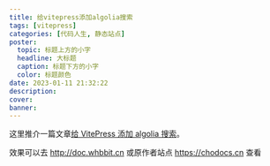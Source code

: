 ```yaml
---
title: 给vitepress添加algolia搜索
tags: [vitepress]
categories: [代码人生, 静态站点]
poster:
  topic: 标题上方的小字
  headline: 大标题
  caption: 标题下方的小字
  color: 标题颜色
date: 2023-01-11 21:32:22
description:
cover:
banner:
---
```


这里推介一篇文章[给 VitePress 添加 algolia 搜索](https://chodocs.cn/program/ch1.html)。

<!-- more -->

效果可以去 http://doc.whbbit.cn 或原作者站点 https://chodocs.cn 查看
